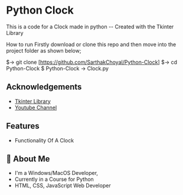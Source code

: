 
# Python Clock

This is a code for a Clock made in python -- Created with the Tkinter Library

How to run
Firstly download or clone this repo and then move into the project folder as shown below;

$-> git clone [https://github.com/SarthakChoyal/Python-Clock]
$-> cd Python-Clock
$ Python-Clock -> Clock.py



## Acknowledgements

 - [Tkinter Library](https://pypi.org/project/tkinter-page/)
 - [Youtube Channel](https://www.youtube.com/channel/UCnGmOh5j3CKeC_2MRI6z_Kw)

## Features

- Functionality Of A Clock


## 🚀 About Me
- I'm a Windows/MacOS Developer, 
- Currently in a Course for Python 
- HTML, CSS, JavaScript Web Developer

